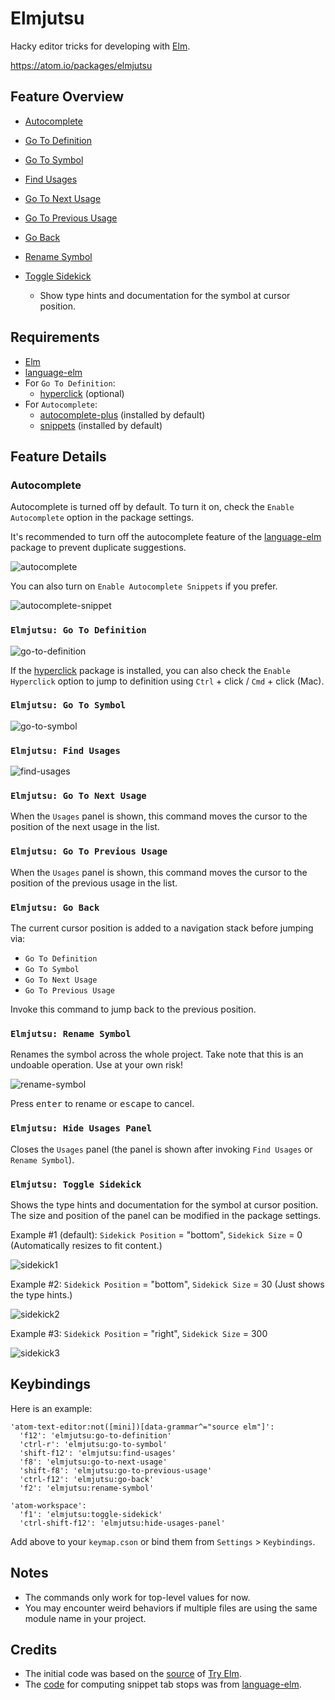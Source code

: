 # Elmjutsu

Hacky editor tricks for developing with [Elm](http://elm-lang.org).

https://atom.io/packages/elmjutsu

## Feature Overview

* [Autocomplete](#autocomplete)

* [Go To Definition](#elmjutsu-go-to-definition)

* [Go To Symbol](#elmjutsu-go-to-symbol)

* [Find Usages](#elmjutsu-find-usages)

* [Go To Next Usage](#elmjutsu-go-to-next-usage)

* [Go To Previous Usage](#elmjutsu-go-to-previous-usage)

* [Go Back](#elmjutsu-go-back)

* [Rename Symbol](#elmjutsu-rename-symbol)

* [Toggle Sidekick](#elmjutsu-toggle-sidekick)
  * Show type hints and documentation for the symbol at cursor position.

## Requirements

* [Elm](http://elm-lang.org/install)
* [language-elm](https://atom.io/packages/language-elm)
* For `Go To Definition`:
  * [hyperclick](https://atom.io/packages/hyperclick) (optional)
* For `Autocomplete`:
  * [autocomplete-plus](https://atom.io/packages/autocomplete-plus) (installed by default)
  * [snippets](https://atom.io/packages/snippets) (installed by default)

## Feature Details

### Autocomplete

Autocomplete is turned off by default.  To turn it on, check the `Enable Autocomplete` option in the package settings.

It's recommended to turn off the autocomplete feature of the [language-elm](https://atom.io/packages/language-elm) package to prevent duplicate suggestions.

![autocomplete](https://github.com/halohalospecial/atom-elmjutsu/blob/master/images/autocomplete.gif?raw=true)

You can also turn on `Enable Autocomplete Snippets` if you prefer.

![autocomplete-snippet](https://github.com/halohalospecial/atom-elmjutsu/blob/master/images/autocomplete-snippet.gif?raw=true)

### `Elmjutsu: Go To Definition`

![go-to-definition](https://github.com/halohalospecial/atom-elmjutsu/blob/master/images/go-to-definition.gif?raw=true)

If the [hyperclick](https://atom.io/packages/hyperclick) package is installed, you can also check the `Enable Hyperclick` option to jump to definition using `Ctrl` + click / `Cmd` + click (Mac).

### `Elmjutsu: Go To Symbol`

![go-to-symbol](https://github.com/halohalospecial/atom-elmjutsu/blob/master/images/go-to-symbol.gif?raw=true)

### `Elmjutsu: Find Usages`

![find-usages](https://github.com/halohalospecial/atom-elmjutsu/blob/master/images/find-usages.gif?raw=true)

### `Elmjutsu: Go To Next Usage`

When the `Usages` panel is shown, this command moves the cursor to the position of the next usage in the list.

### `Elmjutsu: Go To Previous Usage`

When the `Usages` panel is shown, this command moves the cursor to the position of the previous usage in the list.

### `Elmjutsu: Go Back`

The current cursor position is added to a navigation stack before jumping via:
  - `Go To Definition`
  - `Go To Symbol`
  - `Go To Next Usage`
  - `Go To Previous Usage`

Invoke this command to jump back to the previous position.

### `Elmjutsu: Rename Symbol`

Renames the symbol across the whole project.  Take note that this is an undoable operation.  Use at your own risk!

![rename-symbol](https://github.com/halohalospecial/atom-elmjutsu/blob/master/images/rename-symbol.gif?raw=true)

Press <kbd>enter</kbd> to rename or <kbd>escape</kbd> to cancel.

### `Elmjutsu: Hide Usages Panel`

Closes the `Usages` panel (the panel is shown after invoking `Find Usages` or `Rename Symbol`).

### `Elmjutsu: Toggle Sidekick`
Shows the type hints and documentation for the symbol at cursor position.  The size and position of the panel can be modified in the package settings.

Example #1 (default): `Sidekick Position` = "bottom", `Sidekick Size` = 0 (Automatically resizes to fit content.)

![sidekick1](https://github.com/halohalospecial/atom-elmjutsu/blob/master/images/sidekick1.gif?raw=true)

Example #2: `Sidekick Position` = "bottom", `Sidekick Size` = 30 (Just shows the type hints.)

![sidekick2](https://github.com/halohalospecial/atom-elmjutsu/blob/master/images/sidekick2.gif?raw=true)

Example #3: `Sidekick Position` = "right", `Sidekick Size` = 300

![sidekick3](https://github.com/halohalospecial/atom-elmjutsu/blob/master/images/sidekick3.gif?raw=true)

## Keybindings

Here is an example:
```
'atom-text-editor:not([mini])[data-grammar^="source elm"]':
  'f12': 'elmjutsu:go-to-definition'
  'ctrl-r': 'elmjutsu:go-to-symbol'
  'shift-f12': 'elmjutsu:find-usages'
  'f8': 'elmjutsu:go-to-next-usage'
  'shift-f8': 'elmjutsu:go-to-previous-usage'
  'ctrl-f12': 'elmjutsu:go-back'
  'f2': 'elmjutsu:rename-symbol'

'atom-workspace':
  'f1': 'elmjutsu:toggle-sidekick'
  'ctrl-shift-f12': 'elmjutsu:hide-usages-panel'
```

Add above to your `keymap.cson` or bind them from `Settings` > `Keybindings`.

## Notes

* The commands only work for top-level values for now.
* You may encounter weird behaviors if multiple files are using the same module name in your project.

## Credits

* The initial code was based on the [source](https://github.com/elm-lang/elm-lang.org) of [Try Elm](http://elm-lang.org/try).
* The [code](https://github.com/edubkendo/atom-elm) for computing snippet tab stops was from [language-elm](https://atom.io/packages/language-elm).
